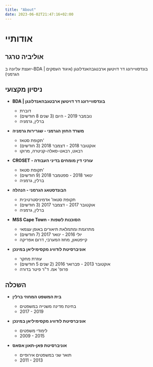 ```yaml
---
title: "About"
date: 2023-06-02T21:47:16+02:00
---
```

# אודותיי

## אוליביה טרגר
יועצת עליונה ב-BDA | בונדסוויירונג דר דויטשן ארבטגבהאנדלונגן (איגוד העסקים הגרמני)

## ניסיון מקצועי

- **BDA | בונדסוויירונג דר דויטשן ארבטגבהאנדלונגן**
    - דוברת
    - נובמבר 2019 - היום (3 שנים 8 חודשים)
    - ברלין, גרמניה

- **משרד החוץ הגרמני - שגרירות גרמניה**
    - תקופת סטאז'
    - אוקטובר 2018 - דצמבר 2018 (3 חודשים)
    - רבאט, רבאט-סאלה-קניטרה, מרוקו

- **CROSET - עורכי דין מומחים בדיני העבודה**
    - תקופת סטאז'
    - ינואר 2018 - ספטמבר 2018 (9 חודשים)
    - ברלין, גרמניה

- **הבונדסטאג הגרמני - הנהלה**
    - תקופת סטאז' אדמיניסטרטיבית
    - אוקטובר 2017 - דצמבר 2017 (3 חודשים)
    - ברלין, גרמניה

- **MSS Cape Town - הסוכנות לשפות**
    - מתרגמת ומתמלאת תיאורים באופן עצמאי
    - יולי 2016 - ינואר 2017 (7 חודשים)
    - קייפטאון, מחוז המערבי, דרום אפריקה

- **אוניברסיטת לודוויג מקסימיליאן במינכן**
    - עוזרת מחקר
    - אוקטובר 2013 - פברואר 2016 (2 שנים 5 חודשים)
    - פרופ' אמ. ד"ר פיטר בדורה

## השכלה

- **בית המשפט המחוזי ברלין**
    - בחינת מדינה משנייה במשפטים
    - 2017 - 2019

- **אוניברסיטת לודוויג מקסימיליאן במינכן**
    - לימודי משפטים
    - 2009 - 2015

- **אוניברסיטת פאן-תאון אסאס**
    - תואר שני במשפטים אירופיים
    - 2011 - 2013

